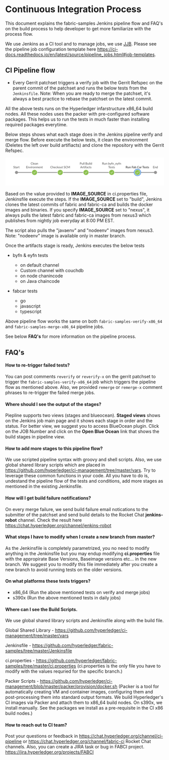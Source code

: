 # Continuous Integration Process

This document explains the fabric-samples Jenkins pipeline flow and FAQ's on the build
process to help developer to get more familiarize with the process flow.

We use Jenkins as a CI tool and to manage jobs, we use [JJB](https://docs.openstack.org/infra/jenkins-job-builder).
Please see the pipeline job configuration template here https://ci-docs.readthedocs.io/en/latest/source/pipeline_jobs.html#job-templates.

## CI Pipeline flow

- Every Gerrit patchset triggers a verify job with the Gerrit Refspec on the parent commit
  of the patchset and runs the below tests from the `Jenkinsfile`. Note: When you are ready
  to merge the patchset, it's always a best practice to rebase the patchset on the latest commit.

All the above tests runs on the Hyperledger infarstructure x86_64 build nodes. All these
nodes uses the packer with pre-configured software packages. This helps us to run the tests
in much faster than installing required packages everytime.

Below steps shows what each stage does in the Jenkins pipeline verify and merge flow.
Before execute the below tests, it clean the environment (Deletes the left over build artifiacts)
and clone the repository with the Gerrit Refspec.

![](pipeline_flow.png)

Based on the value provided to **IMAGE_SOURCE** in ci.properties file, Jenkinsfile execute
the steps. If the **IMAGE_SOURCE** set to "build", Jenkins clones the latest commits of fabric
and fabric-ca and builds the docker images and binaries. If you specify **IMAGE_SOURCE** set
to "nexus", it always pulls the latest fabric and fabric-ca images from nexus3 which publishes
from nightly job everyday at 8:00 PM EST.

The script also pulls the "javaenv" and "nodeenv" images from nexus3. Note: "nodeenv" image
is available only in master branch.

Once the artifacts stage is ready, Jenkins executes the below tests

- byfn & eyfn tests
   - on default channel
   - Custom channel with couchdb
   - on node chanincode
   - on Java chaincode

- fabcar tests
   - go
   - javascript
   - typescript

Above pipeline flow works the same on both `fabric-samples-verify-x86_64` and `fabric-samples-merge-x86_64`
pipeline jobs.

See below **FAQ's** for more information on the pipeline process.

## FAQ's

#### How to re-trigger failed tests?

You can post comments `reverify` or `reverify-x` on the gerrit patchset to trigger the `fabric-samples-verify-x86_64`
job which triggers the pipeline flow as mentioned above. Also, we provided `remerge` or `remerge-x`
comment phrases to re-trigger the failed merge jobs.

#### Where should I see the output of the stages?

Piepline supports two views (stages and blueocean). **Staged views** shows on the Jenkins job
main page and it shows each stage in order and the status. For better view, we suggest you
to access BlueOcean plugin. Click on the JOB Number and click on the **Open Blue Ocean**
link that shows the build stages in pipeline view.

#### How to add more stages to this pipeline flow?

We use scripted pipeline syntax with groovy and shell scripts. Also, we use global shared
library scripts which are placed in https://github.com/hyperledger/ci-management/tree/master/vars.
Try to leverage these common functions in your code. All you have to do is, undestand the pipeline
flow of the tests and conditions, add more stages as mentioned in the existing Jenkinsfile.

#### How will I get build failure notifications?

On every merge failure, we send build failure email notications to the submitter of the patchset
and send build details to the Rocket Chat **jenkins-robot** channel. Check the result here
https://chat.hyperledger.org/channel/jenkins-robot

#### What steps I have to modify when I create a new branch from master?

As the Jenkinsfile is completely parametrized, you no need to modify anything in the Jenkinsfile
but you may endup modifying **ci.properties** file with the appropirate Base Versions,
Baseimage versions etc... in the new branch. We suggest you to modify this file immediately
after you create a new branch to avoid running tests on the older versions.

#### On what platforms these tests triggers?

- x86_64 (Run the above mentioned tests on verify and merge jobs)
- s390x  (Run the above mentioned tests in daily jobs)

#### Where can I see the Build Scripts.

We use global shared library scripts and Jenkinsfile along with the build file.

Global Shared Library - https://github.com/hyperledger/ci-management/tree/master/vars

Jenkinsfile           - https://github.com/hyperledger/fabric-samples/tree/master/Jenkinsfile

ci.properties         - https://github.com/hyperledger/fabric-samples/tree/master/ci.properties
(ci.properties is the only file you have to modify with the values requried for the specific branch.)

Packer Scripts        - https://github.com/hyperledger/ci-management/blob/master/packer/provision/docker.sh
(Packer is a tool for automatically creating VM and container images, configuring them and
post-processing them into standard output formats. We build Hyperledger's CI images via Packer
and attach them to x86_64 build nodes. On s390x, we install manually. See the packages we
install as a pre-requisite in the CI x86 build nodes.)

#### How to reach out to CI team?

Post your questions or feedback in https://chat.hyperledger.org/channel/ci-pipeline or https://chat.hyperledger.org/channel/fabric-ci Rocket Chat channels. Also, you can create a JIRA task or bug in FABCI project. https://jira.hyperledger.org/projects/FABCI
